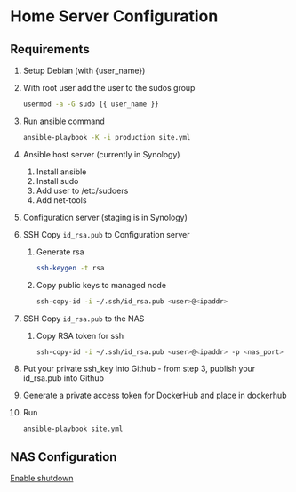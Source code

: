 # Home Server Configuration

## Requirements

1. Setup Debian (with {user_name})

2. With root user add the user to the sudos group

   ```bash
   usermod -a -G sudo {{ user_name }}
   ```

3. Run ansible command

   ```bash
   ansible-playbook -K -i production site.yml
   ```


1. Ansible host server (currently in Synology)
    1. Install ansible
    2. Install sudo
    3. Add user to /etc/sudoers
    4. Add net-tools

2. Configuration server (staging is in Synology)

3. SSH Copy `id_rsa.pub` to Configuration server
   1. Generate rsa

      ```bash
      ssh-keygen -t rsa
      ```

   2. Copy public keys to managed node

      ```bash
      ssh-copy-id -i ~/.ssh/id_rsa.pub <user>@<ipaddr>
      ```

4. SSH Copy `id_rsa.pub` to the NAS
   1. Copy RSA token for ssh

      ```bash
      ssh-copy-id -i ~/.ssh/id_rsa.pub <user>@<ipaddr> -p <nas_port>
      ```

5. Put your private ssh_key into Github - from step 3, publish your id_rsa.pub into Github

6. Generate a private access token for DockerHub and place in dockerhub

7. Run

   ```bash
   ansible-playbook site.yml
   ```

## NAS Configuration

[Enable shutdown](https://andreagx.blogspot.com/2017/11/poweroff-linux-based-nas-synology-ecc.html)